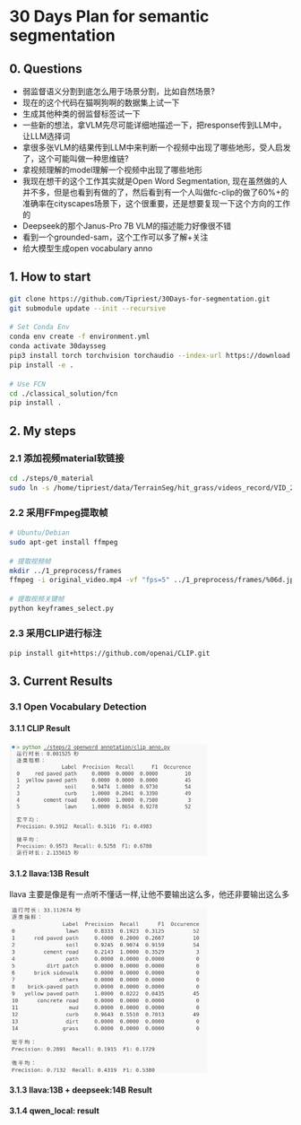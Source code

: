 # 30 Days Plan for semantic segmentation

## 0. Questions

- 弱监督语义分割到底怎么用于场景分割，比如自然场景?
- 现在的这个代码在猫啊狗啊的数据集上试一下
- 生成其他种类的弱监督标签试一下
- 一些新的想法，拿VLM先尽可能详细地描述一下，把response传到LLM中，让LLM选择词
- 拿很多张VLM的结果传到LLM中来判断一个视频中出现了哪些地形，受人启发了，这个可能叫做一种思维链?
- 拿视频理解的model理解一个视频中出现了哪些地形
- 我现在想干的这个工作其实就是Open Word Segmentation, 现在虽然做的人并不多，但是也看到有做的了，然后看到有一个人叫做fc-clip的做了60%+的准确率在cityscapes场景下，这个很重要，还是想要复现一下这个方向的工作的
- Deepseek的那个Janus-Pro 7B VLM的描述能力好像很不错
- 看到一个grounded-sam，这个工作可以多了解+关注
- 给大模型生成open vocabulary anno

## 1. How to start

```bash
git clone https://github.com/Tipriest/30Days-for-segmentation.git
git submodule update --init --recursive

# Set Conda Env
conda env create -f environment.yml
conda activate 30daysseg
pip3 install torch torchvision torchaudio --index-url https://download.pytorch.org/whl/cu118
pip install -e .

# Use FCN
cd ./classical_solution/fcn
pip install .
```

## 2. My steps

### 2.1 添加视频material软链接

```bash
cd ./steps/0_material
sudo ln -s /home/tipriest/data/TerrainSeg/hit_grass/videos_record/VID_20220502_135318.mp4 ./original_video.mp4
```

### 2.2 采用FFmpeg提取帧

```bash
# Ubuntu/Debian
sudo apt-get install ffmpeg

# 提取视频帧
mkdir ../1_preprocess/frames
ffmpeg -i original_video.mp4 -vf "fps=5" ../1_preprocess/frames/%06d.jpg

# 提取视频关键帧
python keyframes_select.py


```

### 2.3 采用CLIP进行标注

```bash
pip install git+https://github.com/openai/CLIP.git
```

## 3. Current Results

### 3.1 Open Vocabulary Detection

#### 3.1.1 CLIP Result

<img src="./assets/clip_local_result.png" width="70%">

#### 3.1.2 llava:13B Result

llava 主要是像是有一点听不懂话一样,让他不要输出这么多，他还非要输出这么多

<img src="./assets/llava:13b_local_result.png" width="70%">

#### 3.1.3 llava:13B + deepseek:14B Result



#### 3.1.4 qwen_local: result

